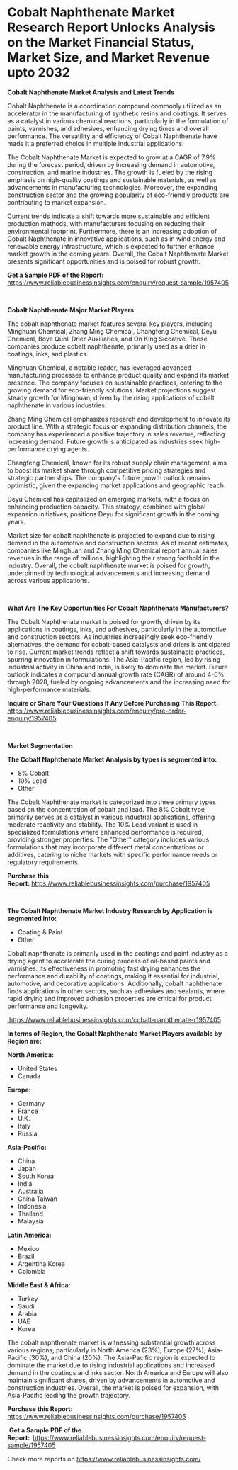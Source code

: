 <p><h1>Cobalt Naphthenate Market Research Report Unlocks Analysis on the Market Financial Status, Market Size, and Market Revenue upto 2032</h1></p><p><strong>Cobalt Naphthenate Market Analysis and Latest Trends</strong></p>
<p><p>Cobalt Naphthenate is a coordination compound commonly utilized as an accelerator in the manufacturing of synthetic resins and coatings. It serves as a catalyst in various chemical reactions, particularly in the formulation of paints, varnishes, and adhesives, enhancing drying times and overall performance. The versatility and efficiency of Cobalt Naphthenate have made it a preferred choice in multiple industrial applications.</p><p>The Cobalt Naphthenate Market is expected to grow at a CAGR of 7.9% during the forecast period, driven by increasing demand in automotive, construction, and marine industries. The growth is fueled by the rising emphasis on high-quality coatings and sustainable materials, as well as advancements in manufacturing technologies. Moreover, the expanding construction sector and the growing popularity of eco-friendly products are contributing to market expansion.</p><p>Current trends indicate a shift towards more sustainable and efficient production methods, with manufacturers focusing on reducing their environmental footprint. Furthermore, there is an increasing adoption of Cobalt Naphthenate in innovative applications, such as in wind energy and renewable energy infrastructure, which is expected to further enhance market growth in the coming years. Overall, the Cobalt Naphthenate Market presents significant opportunities and is poised for robust growth.</p></p>
<p><strong>Get a Sample PDF of the Report:&nbsp;</strong> <a href="https://www.reliablebusinessinsights.com/enquiry/request-sample/1957405?utm_campaign=3076&utm_medium=2&utm_source=Github&utm_content=ia&utm_term=31032025&utm_id=cobalt-naphthenate">https://www.reliablebusinessinsights.com/enquiry/request-sample/1957405</a></p>
<p>&nbsp;</p>
<p><strong>Cobalt Naphthenate Major Market Players</strong></p>
<p><p>The cobalt naphthenate market features several key players, including Minghuan Chemical, Zhang Ming Chemical, Changfeng Chemical, Deyu Chemical, Boye Qunli Drier Auxiliaries, and On King Siccative. These companies produce cobalt naphthenate, primarily used as a drier in coatings, inks, and plastics.</p><p>Minghuan Chemical, a notable leader, has leveraged advanced manufacturing processes to enhance product quality and expand its market presence. The company focuses on sustainable practices, catering to the growing demand for eco-friendly solutions. Market projections suggest steady growth for Minghuan, driven by the rising applications of cobalt naphthenate in various industries.</p><p>Zhang Ming Chemical emphasizes research and development to innovate its product line. With a strategic focus on expanding distribution channels, the company has experienced a positive trajectory in sales revenue, reflecting increasing demand. Future growth is anticipated as industries seek high-performance drying agents.</p><p>Changfeng Chemical, known for its robust supply chain management, aims to boost its market share through competitive pricing strategies and strategic partnerships. The company's future growth outlook remains optimistic, given the expanding market applications and geographic reach.</p><p>Deyu Chemical has capitalized on emerging markets, with a focus on enhancing production capacity. This strategy, combined with global expansion initiatives, positions Deyu for significant growth in the coming years.</p><p>Market size for cobalt naphthenate is projected to expand due to rising demand in the automotive and construction sectors. As of recent estimates, companies like Minghuan and Zhang Ming Chemical report annual sales revenues in the range of millions, highlighting their strong foothold in the industry. Overall, the cobalt naphthenate market is poised for growth, underpinned by technological advancements and increasing demand across various applications.</p></p>
<p>&nbsp;</p>
<p><strong>What Are The Key Opportunities For Cobalt Naphthenate Manufacturers?</strong></p>
<p><p>The Cobalt Naphthenate market is poised for growth, driven by its applications in coatings, inks, and adhesives, particularly in the automotive and construction sectors. As industries increasingly seek eco-friendly alternatives, the demand for cobalt-based catalysts and driers is anticipated to rise. Current market trends reflect a shift towards sustainable practices, spurring innovation in formulations. The Asia-Pacific region, led by rising industrial activity in China and India, is likely to dominate the market. Future outlook indicates a compound annual growth rate (CAGR) of around 4-6% through 2028, fueled by ongoing advancements and the increasing need for high-performance materials.</p></p>
<p><strong>Inquire or Share Your Questions If Any Before Purchasing This Report:</strong> <a href="https://www.reliablebusinessinsights.com/enquiry/pre-order-enquiry/1957405?utm_campaign=3076&utm_medium=2&utm_source=Github&utm_content=ia&utm_term=31032025&utm_id=cobalt-naphthenate">https://www.reliablebusinessinsights.com/enquiry/pre-order-enquiry/1957405</a></p>
<p>&nbsp;</p>
<p><strong>Market Segmentation</strong></p>
<p><strong>The Cobalt Naphthenate Market Analysis by types is segmented into:</strong></p>
<p><ul><li>8% Cobalt</li><li>10% Lead</li><li>Other</li></ul></p>
<p><p>The Cobalt Naphthenate market is categorized into three primary types based on the concentration of cobalt and lead. The 8% Cobalt type primarily serves as a catalyst in various industrial applications, offering moderate reactivity and stability. The 10% Lead variant is used in specialized formulations where enhanced performance is required, providing stronger properties. The "Other" category includes various formulations that may incorporate different metal concentrations or additives, catering to niche markets with specific performance needs or regulatory requirements.</p></p>
<p><strong>Purchase this Report:&nbsp;</strong><a href="https://www.reliablebusinessinsights.com/purchase/1957405?utm_campaign=3076&utm_medium=2&utm_source=Github&utm_content=ia&utm_term=31032025&utm_id=cobalt-naphthenate">https://www.reliablebusinessinsights.com/purchase/1957405</a></p>
<p>&nbsp;</p>
<p><strong>The Cobalt Naphthenate Market Industry Research by Application is segmented into:</strong></p>
<p><ul><li>Coating & Paint</li><li>Other</li></ul></p>
<p><p>Cobalt naphthenate is primarily used in the coatings and paint industry as a drying agent to accelerate the curing process of oil-based paints and varnishes. Its effectiveness in promoting fast drying enhances the performance and durability of coatings, making it essential for industrial, automotive, and decorative applications. Additionally, cobalt naphthenate finds applications in other sectors, such as adhesives and sealants, where rapid drying and improved adhesion properties are critical for product performance and longevity.</p></p>
<p><a href="https://www.reliablebusinessinsights.com/cobalt-naphthenate-r1957405?utm_campaign=3076&utm_medium=2&utm_source=Github&utm_content=ia&utm_term=31032025&utm_id=cobalt-naphthenate">&nbsp;https://www.reliablebusinessinsights.com/cobalt-naphthenate-r1957405</a></p>
<p><strong>In terms of Region, the Cobalt Naphthenate Market Players available by Region are:</strong></p>
<p>
    <p> <strong> North America: </strong>
        <ul>
            <li>United States</li>
            <li>Canada</li>
        </ul>
        </p> 
    <p> <strong> Europe: </strong>
        <ul>
            <li>Germany</li>
            <li>France</li>
            <li>U.K.</li>
            <li>Italy</li>
            <li>Russia</li>
        </ul>
        </p> 
    <p> <strong> Asia-Pacific: </strong>
        <ul>
            <li>China</li>
            <li>Japan</li>
            <li>South Korea</li>
            <li>India</li>
            <li>Australia</li>
            <li>China Taiwan</li>
            <li>Indonesia</li>
            <li>Thailand</li>
            <li>Malaysia</li>
        </ul>
        </p> 
    <p> <strong> Latin America: </strong>
        <ul>
            <li>Mexico</li>
            <li>Brazil</li>
            <li>Argentina Korea</li>
            <li>Colombia</li>
        </ul>
        </p> 
    <p> <strong> Middle East & Africa: </strong>
        <ul>
            <li>Turkey</li>
            <li>Saudi</li>
            <li>Arabia</li>
            <li>UAE</li>
            <li>Korea</li>
        </ul>
    </p>
    </p>
<p><p>The cobalt naphthenate market is witnessing substantial growth across various regions, particularly in North America (23%), Europe (27%), Asia-Pacific (30%), and China (20%). The Asia-Pacific region is expected to dominate the market due to rising industrial applications and increased demand in the coatings and inks sector. North America and Europe will also maintain significant shares, driven by advancements in automotive and construction industries. Overall, the market is poised for expansion, with Asia-Pacific leading the growth trajectory.</p></p>
<p><strong>Purchase this Report: </strong><a href="https://www.reliablebusinessinsights.com/purchase/1957405?utm_campaign=3076&utm_medium=2&utm_source=Github&utm_content=ia&utm_term=31032025&utm_id=cobalt-naphthenate">https://www.reliablebusinessinsights.com/purchase/1957405</a></p>
<p>&nbsp;<strong>Get a Sample PDF of the Report:&nbsp;&nbsp;</strong><a href="https://www.reliablebusinessinsights.com/enquiry/request-sample/1957405?utm_campaign=3076&utm_medium=2&utm_source=Github&utm_content=ia&utm_term=31032025&utm_id=cobalt-naphthenate">https://www.reliablebusinessinsights.com/enquiry/request-sample/1957405</a></p>
<p><strong></strong></p>
<p>Check more reports on <a href="https://www.reliablebusinessinsights.com/?utm_campaign=3076&utm_medium=2&utm_source=Github&utm_content=ia&utm_term=31032025&utm_id=cobalt-naphthenate">https://www.reliablebusinessinsights.com/</a></p>